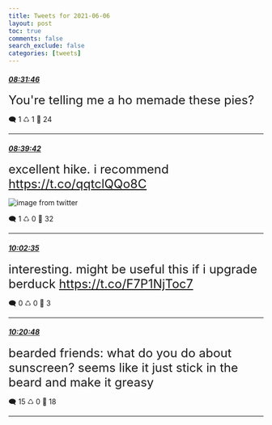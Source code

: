 ```yaml
---
title: Tweets for 2021-06-06
layout: post
toc: true
comments: false
search_exclude: false
categories: [tweets]
---
```



#### <a href = "https://twitter.com/deepfates/status/1401547368651059201">*08:31:46*</a>

<font size="5">You're telling me a ho memade these pies?</font>



🗨️ 1 ♺ 1 🤍  24   

---
    
#### <a href = "https://twitter.com/deepfates/status/1401549365806714881">*08:39:42*</a>

<font size="5">excellent hike. i recommend  https://t.co/qqtclQQo8C</font>

![image from twitter](/fastpages//images/E3NNuETUUAY7Xx0.jpg)


🗨️ 1 ♺ 0 🤍  32   

---
    
#### <a href = "https://twitter.com/deepfates/status/1401570223363293190">*10:02:35*</a>

<font size="5">interesting. might be useful this if i upgrade berduck   https://t.co/F7P1NjToc7</font>



🗨️ 0 ♺ 0 🤍  3   

---
    
#### <a href = "https://twitter.com/deepfates/status/1401574805355204608">*10:20:48*</a>

<font size="5">bearded friends: what do you do about sunscreen?   seems like it just stick in the beard and make it greasy</font>



🗨️ 15 ♺ 0 🤍  18   

---
    
            
